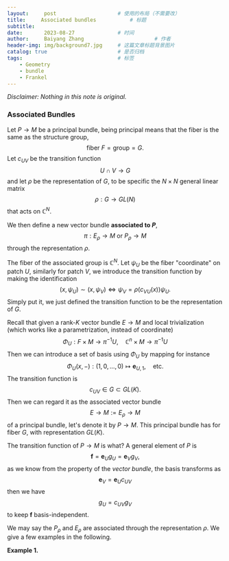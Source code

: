 ```yaml
---
layout:     post   				    # 使用的布局（不需要改）
title:     Associated bundles			# 标题 
subtitle:   
date:       2023-08-27 				# 时间
author:     Baiyang Zhang 						# 作者
header-img: img/background7.jpg 	# 这篇文章标题背景图片
catalog: true 						# 是否归档
tags:								# 标签
    - Geometry
    - bundle
    - Frankel
---
```


*Disclaimer: Nothing in this note is original.*

### Associated Bundles

Let $P\to M$ be a principal bundle, being principal means that the fiber is the same as the structure group, 
$$
\text{fiber } F = \text{group} = G.
$$
Let $c_ {UV}$ be the transition function 
$$
U \cap V \to G
$$
and let $\rho$ be the representation of $G$,  to be specific the $N\times N$ general linear matrix 
$$
\rho : G\to GL(N)
$$
that acts on $\mathbb{C}^{N}$. 

We then define a new vector bundle **associated to $P$**,
$$
\pi: E_ {\rho}\to M \text{ or }P_ {\rho}\to M
$$
through the representation $\rho$. 

The fiber of the associated group is $\mathbb{C}^{N}$. Let $\psi_ {U}$ be the fiber "coordinate" on patch $U$, similarly for patch $V$, we introduce the transition function by making the identification
$$
(x,\psi_ {U}) \sim (x,\psi_ {V}) \iff \psi_ {V} = \rho(c_ {VU}(x))\psi_ {U}.
$$
Simply put it, we just defined the transition function to be the representation of $G$. 

Recall that given a rank-$K$ vector bundle $E\to M$ and local trivialization (which works like a parametrization, instead of coordinate) 
$$
\Phi_ {U}: F \times  M \to \pi ^{-1} U, \quad \mathbb{C}^{n}\times M \to \pi ^{-1} U
$$
Then we can introduce a set of basis using $\Phi_ {U}$ by mapping for instance
$$
\Phi_ {U}(x,-): (1,0,\dots,0) \mapsto \mathbf{e}_ {U,1},\quad  \text{etc.}
$$
The transition function is 
$$
c_ {UV}\in G \subset GL(K).
$$
Then we can regard it as the associated vector bundle 
$$
E\to M := E_ {\rho}\to M
$$
of a principal bundle, let's denote it by $P\to M$. This principal bundle has for fiber $G$, with representation $GL(K)$.

The transition function of $P\to M$ is what? A general element of $P$ is 
$$
\mathbf{f} = \mathbf{e}_ {U} g_ {U} = \mathbf{e}_ {V} g_ {V},
$$
as we know from the property of the *vector bundle*, the basis transforms as 
$$
\mathbf{e}_ {V}  = \mathbf{e}_ {U} c_ {UV}
$$
then we have 
$$
g_ {U} = c_ {UV} g_ {V}
$$
to keep $\mathbf{f}$ basis-independent.

We may say the $P_ {\rho}$ and $E_ {\rho}$ are associated through the representation $\rho$. We give a few examples in the following.

**Example 1.** 

